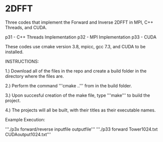 # 2DFFT
Three codes that implement the Forward and Inverse 2DFFT in MPI, C++ Threads, and CUDA.

p31 - C++ Threads Implementation
p32 - MPI Implementation
p33 - CUDA

These codes use cmake version 3.8, mpicc, gcc 7.3, and CUDA to be installed.

INSTRUCTIONS:

1.) Download all of the files in the repo and create a build folder in the directory where the files are.

2.) Perform the command '''cmake ..''' from in the build folder. 

3.) Upon succesful creation of the make file, type '''make''' to build the project.

4.) The projects will all be built, with their titles as their executable names.

Example Execution:

'''./p3x forward/reverse inputfile outputfile'''
'''./p33 forward Tower1024.txt CUDAoutput1024.txt'''

